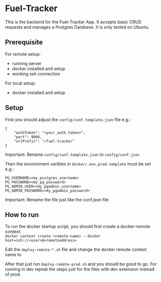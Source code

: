 # Fuel-Tracker
This is the backend for the Fuel-Tracker App. It accepts basic CRUD requests and manages a Postgres Database. It is only tested on Ubuntu.
## Prerequisite
For remote setup:
* running server
* docker installed and setup
* working ssh connection

For local setup:
* docker installed and setup
## Setup
First you should adjust the `config/conf.template.json` file e.g.:
```
{
    "authToken": "<your_auth_token>",
    "port": 9006,
    "urlPrefix": "/fuel-tracker"
}
```
Important: Rename `config/conf.template.json` to `config/conf.json`

Then the environment varibles in `docker/.env.prod.template` must be set e.g.:
```
PG_USERNAME=<my_postgres_username>
PG_PASSWORD=<my_pg_password>
PG_ADMIN_USER=<my_pgadmin_username>
PG_ADMIN_PASSWORD=<my_pgadmin_password>
```
Important: Rename the file just like the conf.json file

## How to run
To run the docker startup script, you should first create a docker-remote context:<br>
`docker context create <remote-name> ‐‐docker host=ssh://<user>@<remoteaddress>`

Edit the `deploy-remote-*.sh` file and change the docker remote context name to <remote-name>

After that just run `deploy-remote-prod.sh` and you should be good to go.
For running in dev repeat the steps just for the files with dev extension instead of prod.
